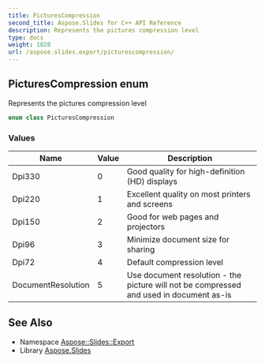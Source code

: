 ```yaml
---
title: PicturesCompression
second_title: Aspose.Slides for C++ API Reference
description: Represents the pictures compression level
type: docs
weight: 1028
url: /aspose.slides.export/picturescompression/
---
```

## PicturesCompression enum


Represents the pictures compression level

```cpp
enum class PicturesCompression
```

### Values

| Name | Value | Description |
| --- | --- | --- |
| Dpi330 | 0 | Good quality for high-definition (HD) displays |
| Dpi220 | 1 | Excellent quality on most printers and screens |
| Dpi150 | 2 | Good for web pages and projectors |
| Dpi96 | 3 | Minimize document size for sharing |
| Dpi72 | 4 | Default compression level |
| DocumentResolution | 5 | Use document resolution - the picture will not be compressed and used in document as-is |

## See Also

* Namespace [Aspose::Slides::Export](../)
* Library [Aspose.Slides](../../)